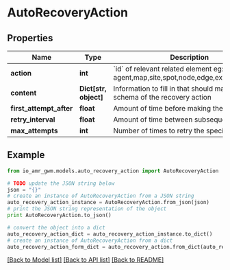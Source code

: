 # AutoRecoveryAction


## Properties
Name | Type | Description | Notes
------------ | ------------- | ------------- | -------------
**action** | **int** | &#x60;id&#x60; of relevant related element eg: agent,map,site,spot,node,edge,external_device | 
**content** | **Dict[str, object]** | Information to fill in that should match the schema of the recovery action | 
**first_attempt_after** | **float** | Amount of time before making the first attempt | 
**retry_interval** | **float** | Amount of time between subsequent attempts | 
**max_attempts** | **int** | Number of times to retry the specific action | [optional] 

## Example

```python
from io_amr_gwm.models.auto_recovery_action import AutoRecoveryAction

# TODO update the JSON string below
json = "{}"
# create an instance of AutoRecoveryAction from a JSON string
auto_recovery_action_instance = AutoRecoveryAction.from_json(json)
# print the JSON string representation of the object
print AutoRecoveryAction.to_json()

# convert the object into a dict
auto_recovery_action_dict = auto_recovery_action_instance.to_dict()
# create an instance of AutoRecoveryAction from a dict
auto_recovery_action_form_dict = auto_recovery_action.from_dict(auto_recovery_action_dict)
```
[[Back to Model list]](../README.md#documentation-for-models) [[Back to API list]](../README.md#documentation-for-api-endpoints) [[Back to README]](../README.md)


